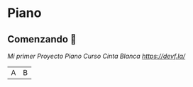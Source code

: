 # Piano


## Comenzando 🚀

_Mi primer Proyecto Piano Curso Cinta Blanca https://devf.la/_

<table>
<td>A</td>
<td>B</td>




</table>
